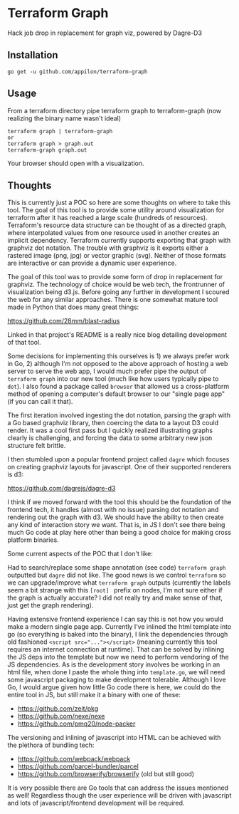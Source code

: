 # Terraform Graph

Hack job drop in replacement for graph viz, powered by Dagre-D3

## Installation
```
go get -u github.com/appilon/terraform-graph
```
## Usage
From a terraform directory pipe terraform graph to terraform-graph (now realizing the binary name wasn't ideal)
```
terraform graph | terraform-graph
or
terraform graph > graph.out
terraform-graph graph.out
```
Your browser should open with a visualization.

## Thoughts

This is currently just a POC so here are some thoughts on where to take this tool. The goal of this tool is to provide some utility around visualization for terraform after it has reached a large scale (hundreds of resources). Terraform's resource data structure can be thought of as a directed graph, where interpolated values from one resource used in another creates an implicit dependency. Terraform currently supports exporting that graph with graphviz dot notation. The trouble with graphviz is it exports either a rastered image (png, jpg) or vector graphic (svg). Neither of those formats are interactive or can provide a dynamic user experience.

The goal of this tool was to provide some form of drop in replacement for graphviz. The technology of choice would be web tech, the frontrunner of visualization being d3.js. Before going any further in development I scoured the web for any similar approaches. There is one somewhat mature tool made in Python that does many great things:

https://github.com/28mm/blast-radius

Linked in that project's README is a really nice blog detailing development of that tool.

Some decisions for implementing this ourselves is 1) we always prefer work in Go, 2) although I'm not opposed to the above approach of hosting a web server to serve the web app, I would much prefer pipe the output of `terraform graph` into our new tool (much like how users typically pipe to `dot`). I also found a package called `browser` that allowed us a cross-platform method of opening a computer's default browser to our "single page app" (if you can call it that).

The first iteration involved ingesting the dot notation, parsing the graph with a Go based graphviz library, then coercing the data to a layout D3 could render. It was a cool first pass but I quickly realized illustrating graphs clearly is challenging, and forcing the data to some arbitrary new json structure felt brittle.

I then stumbled upon a popular frontend project called `dagre` which focuses on creating graphviz layouts for javascript. One of their supported renderers is d3:

https://github.com/dagrejs/dagre-d3

I think if we moved forward with the tool this should be the foundation of the frontend tech, it handles (almost with no issue) parsing dot notation and rendering out the graph with d3. We should have the ability to then create any kind of interaction story we want. That is, in JS I don't see there being much Go code at play here other than being a good choice for making cross platform binaries.

Some current aspects of the POC that I don't like:
 
Had to search/replace some shape annotation (see code) `terraform graph` outputted but `dagre` did not like. The good news is we control `terraform` so we can upgrade/improve what `terraform graph` outputs (currently the labels seem a bit strange with this `[root] ` prefix on nodes, I'm not sure either if the graph is actually accurate? I did not really try and make sense of that, just get the graph rendering).

Having extensive frontend experience I can say this is not how you would make a modern single page app. Currently I've inlined the html template into go (so everything is baked into the binary), I link the dependencies through old fashioned `<script src="..."></script>` (meaning currently this tool requires an internet connection at runtime). That can be solved by inlining the JS deps into the template but now we need to perform vendoring of the JS dependencies. As is the development story involves be working in an html file, when done I paste the whole thing into `template.go`, we will need some javascript packaging to make development tolerable. Although I love Go, I would argue given how little Go code there is here, we could do the entire tool in JS, but still make it a binary with one of these:

 * https://github.com/zeit/pkg
 * https://github.com/nexe/nexe
 * https://github.com/pmq20/node-packer

The versioning and inlining of javascript into HTML can be achieved with the plethora of bundling tech:

 * https://github.com/webpack/webpack
 * https://github.com/parcel-bundler/parcel
 * https://github.com/browserify/browserify (old but still good)

It is very possible there are Go tools that can address the issues mentioned as well! Regardless though the user experience will be driven with javascript and lots of javascript/frontend development will be required.
